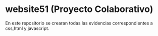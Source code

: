 # website51 (Proyecto Colaborativo)

En este repositorio se crearan todas las evidencias correspondientes a css,html y javascript. 